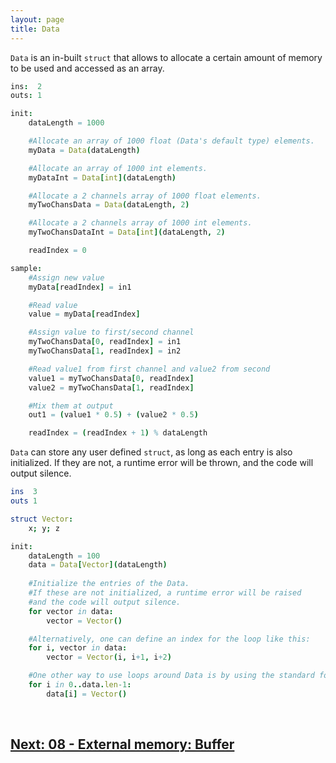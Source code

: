 ```yaml
---
layout: page
title: Data
---
```


`Data` is an in-built `struct` that allows to allocate a certain amount of memory to be used and accessed as an array.

```nim
ins:  2
outs: 1

init:
    dataLength = 1000

    #Allocate an array of 1000 float (Data's default type) elements.
    myData = Data(dataLength)

    #Allocate an array of 1000 int elements.
    myDataInt = Data[int](dataLength)

    #Allocate a 2 channels array of 1000 float elements.
    myTwoChansData = Data(dataLength, 2)

    #Allocate a 2 channels array of 1000 int elements.
    myTwoChansDataInt = Data[int](dataLength, 2)

    readIndex = 0

sample:
    #Assign new value
    myData[readIndex] = in1

    #Read value
    value = myData[readIndex]

    #Assign value to first/second channel
    myTwoChansData[0, readIndex] = in1
    myTwoChansData[1, readIndex] = in2

    #Read value1 from first channel and value2 from second
    value1 = myTwoChansData[0, readIndex]
    value2 = myTwoChansData[1, readIndex]

    #Mix them at output
    out1 = (value1 * 0.5) + (value2 * 0.5)

    readIndex = (readIndex + 1) % dataLength
```

`Data` can store any user defined `struct`, as long as each entry is also initialized. If they are not, a runtime error will be thrown, and the code will output silence.

```nim
ins  3
outs 1

struct Vector:
    x; y; z

init:
    dataLength = 100
    data = Data[Vector](dataLength)
    
    #Initialize the entries of the Data. 
    #If these are not initialized, a runtime error will be raised
    #and the code will output silence.
    for vector in data:
        vector = Vector()

    #Alternatively, one can define an index for the loop like this:
    for i, vector in data:
        vector = Vector(i, i+1, i+2)

    #One other way to use loops around Data is by using the standard for-loop counting syntax:
    for i in 0..data.len-1:
        data[i] = Vector()
```

<br>

## [Next: 08 - External memory: Buffer](08_buffer.md)